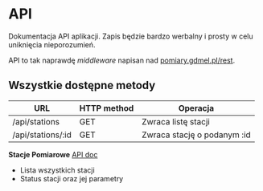 # API

Dokumentacja API aplikacji.
Zapis będzie bardzo werbalny i prosty w celu uniknięcia nieporozumień.

API to tak naprawdę _middleware_ napisan nad [pomiary.gdmel.pl/rest](http://pomiary.gdmel.pl/rest).

## Wszystkie dostępne metody

URL               | HTTP method | Operacja
----------------- | ----------- | ---------------------------
/api/stations     | GET         | Zwraca listę stacji
/api/stations/:id | GET         | Zwraca stację o podanym :id

**Stacje Pomiarowe** [API doc](stations.md)

- Lista wszystkich stacji
- Status stacji oraz jej parametry

<!-- **Pomiary** [API docs](api/measurments.md) -->
